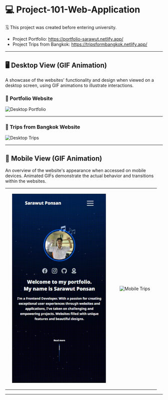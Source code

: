 # 💻 Project-101-Web-Application 
🗓 This project was created before entering university.

- Project Portfolio: https://portfolio-sarawut.netlify.app/
- Project Trips from Bangkok: https://tripsformbangkok.netlify.app/

---

## 🖥 Desktop View (GIF Animation)
A showcase of the websites' functionality and design when viewed on a desktop screen, using GIF animations to illustrate interactions.

### 📌 Portfolio Website
<img src="readme-image/desktop-portfolio-gif.gif" alt="Desktop Portfolio">

---

### 📌 Trips from Bangkok Website
<img src="readme-image/desktop-tips-gif.gif" alt="Desktop Trips">

---

## 📱 Mobile View (GIF Animation)
An overview of the website's appearance when accessed on mobile devices. Animated GIFs demonstrate the actual behavior and transitions within the websites.

<table>
  <tr>
    <td>
      <img src="readme-image/mobile-portfolio-gif.gif" alt="Mobile Portfolio" width="300px" style="margin:15px;">
    </td>
    <td>
      <img src="readme-image/mobile-tips-gif.gif" alt="Mobile Trips" width="300px" style="margin:15px;">
    </td>
  </tr>
</table>

---